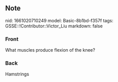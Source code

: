 ## Note
nid: 1661020710249
model: Basic-8b1bd-f357f
tags: GSSE::!Contributor::Victor_Liu
markdown: false

### Front
<div>
  <div>
    What muscles produce flexion of the knee?
  </div>
</div>

### Back
Hamstrings
